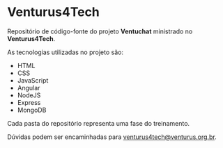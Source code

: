 
# Venturus4Tech

Repositório de código-fonte do projeto **Ventuchat** ministrado no **Venturus4Tech**.

As tecnologias utilizadas no projeto são:

- HTML
- CSS
- JavaScript
- Angular
- NodeJS
- Express
- MongoDB

Cada pasta do repositório representa uma fase do treinamento.

Dúvidas podem ser encaminhadas para venturus4tech@venturus.org.br.
